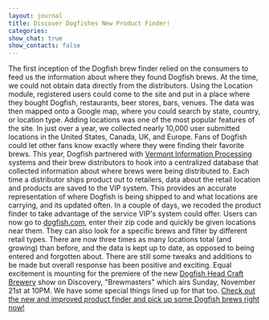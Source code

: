 ```yaml
---
layout: journal
title: Discover Dogfishes New Product Finder!
categories: 
show_chat: true
show_contacts: false
---
```


The first inception of the Dogfish brew finder relied on the consumers to feed us the information about where they found Dogfish brews. At the time, we could not obtain data directly from the distributors. Using the Location module, registered users could come to the site and put in a place where they bought Dogfish, restaurants, beer stores, bars, venues. The data was then mapped onto a Google map, where you could search by state, country, or location type. Adding locations was one of the most popular features of the site. In just over a year, we collected nearly 10,000 user submitted locations in the United States, Canada, UK, and Europe. Fans of Dogfish could let other fans know exactly where they were finding their favorite brews. This year, Dogfish partnered with <a href="http://vtinfo.com/www/generic/" target="_blank">Vermont Information Processing</a> systems and their brew distributors to hook into a centralized database that collected information about where brews were being distributed to. Each time a distributor ships product out to retailers, data about the retail location and products are saved to the VIP system. This provides an accurate representation of where Dogfish is being shipped to and what locations are carrying, and its updated often. In a couple of days, we recoded the product finder to take advantage of the service VIP&#39;s system could offer. Users can now go to <a href="http://www.dogfish.com/brews-spirits/fish-finder.htm" target="_blank">dogfish.com</a>, enter their zip code and quickly be given locations near them. They can also look for a specific brews and filter by different retail types. There are now three times as many locations total (and growing) than before, and the data is kept up to date, as opposed to being entered and forgotten about. There are still some tweaks and additions to be made but overall response has been positive and exciting. Equal excitement is mounting for the premiere of the new <a href="http://www.dogfish.com" target="_blank">Dogfish Head Craft Brewery</a>&nbsp;show on Discovery, &quot;Brewmasters&quot; which airs Sunday, November 21st at 10PM. We have some special things lined up for that too. <a href="http://www.dogfish.com/brews-spirits/fish-finder.htm" target="_blank">Check out the new and improved product finder and pick up some Dogfish brews right now!</a>